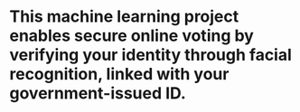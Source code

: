 # This machine learning project enables secure online voting by verifying your identity through facial recognition, linked with your government-issued ID.
